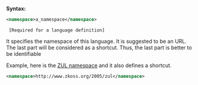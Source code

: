 **Syntax:**

```xml
<namespace>a_namespace</namespace>
```

` [Required for a language definition]`

It specifies the namespace of this language. It is suggested to be an
URL. The last part will be considered as a shortcut. Thus, the last part
is better to be identifiable

Example, here is the [ZUL namespace]({{site.baseurl}}/zuml_ref/zul) and it also
defines a shortcut.

```xml
<namespace>http://www.zkoss.org/2005/zul</namespace>
```


